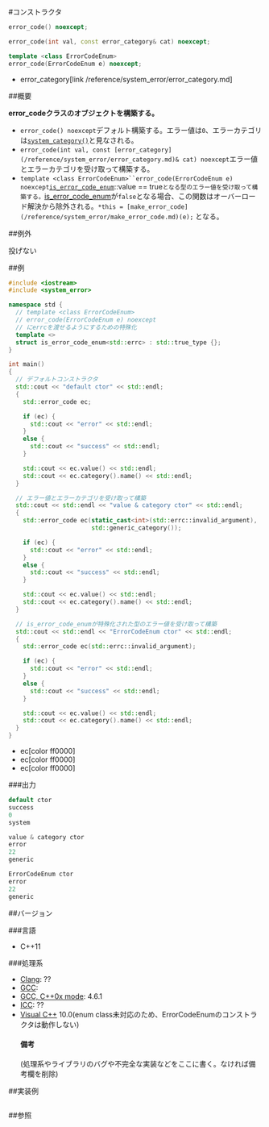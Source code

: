 #コンストラクタ
```cpp
error_code() noexcept;

error_code(int val, const error_category& cat) noexcept;

template <class ErrorCodeEnum>
error_code(ErrorCodeEnum e) noexcept;
```
* error_category[link /reference/system_error/error_category.md]

##概要

<b>error_codeクラスのオブジェクトを構築する。</b>
<b></b>

- `error_code() noexcept`デフォルト構築する。エラー値は`0`、エラーカテゴリは[`system_category()`](/reference/system_error/system_category.md)と見なされる。
- `error_code(int val, const [error_category](/reference/system_error/error_category.md)& cat) noexcept`エラー値とエラーカテゴリを受け取って構築する。
- `template <class ErrorCodeEnum>``error_code(ErrorCodeEnum e) noexcept`[`is_error_code_enum`](/reference/system_error/is_error_code_enum.md)<ErrorCodeEnum>::value == true`となる型のエラー値を受け取って構築する。`[is_error_code_enum](/reference/system_error/is_error_code_enum.md)が`false`となる場合、この関数はオーバーロード解決から除外される。`*this = [make_error_code](/reference/system_error/make_error_code.md)(e);` となる。


##例外

投げない


##例

```cpp
#include <iostream>
#include <system_error>

namespace std {
  // template <class ErrorCodeEnum>
  // error_code(ErrorCodeEnum e) noexcept
  // にerrcを渡せるようにするための特殊化
  template <>
  struct is_error_code_enum<std::errc> : std::true_type {};
}

int main()
{
  // デフォルトコンストラクタ
  std::cout << "default ctor" << std::endl;
  {
    std::error_code ec;

    if (ec) {
      std::cout << "error" << std::endl;
    }
    else {
      std::cout << "success" << std::endl;
    }

    std::cout << ec.value() << std::endl;
    std::cout << ec.category().name() << std::endl;
  }

  // エラー値とエラーカテゴリを受け取って構築
  std::cout << std::endl << "value & category ctor" << std::endl;
  {
    std::error_code ec(static_cast<int>(std::errc::invalid_argument),
                       std::generic_category());

    if (ec) {
      std::cout << "error" << std::endl;
    }
    else {
      std::cout << "success" << std::endl;
    }

    std::cout << ec.value() << std::endl;
    std::cout << ec.category().name() << std::endl;
  }

  // is_error_code_enumが特殊化された型のエラー値を受け取って構築
  std::cout << std::endl << "ErrorCodeEnum ctor" << std::endl;
  {
    std::error_code ec(std::errc::invalid_argument);

    if (ec) {
      std::cout << "error" << std::endl;
    }
    else {
      std::cout << "success" << std::endl;
    }

    std::cout << ec.value() << std::endl;
    std::cout << ec.category().name() << std::endl;
  }
}
```
* ec[color ff0000]
* ec[color ff0000]
* ec[color ff0000]

###出力

```cpp
default ctor
success
0
system

value & category ctor
error
22
generic

ErrorCodeEnum ctor
error
22
generic
```

##バージョン


###言語


- C++11



###処理系

- [Clang](/implementation#clang.md): ??
- [GCC](/implementation#gcc.md): 
- [GCC, C++0x mode](/implementation#gcc.md): 4.6.1
- [ICC](/implementation#icc.md): ??
- [Visual C++](/implementation#visual_cpp.md) 10.0(enum class未対応のため、ErrorCodeEnumのコンストラクタは動作しない)<h4>備考</h4>
(処理系やライブラリのバグや不完全な実装などをここに書く。なければ備考欄を削除)



##実装例

```cpp
```

##参照
```